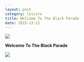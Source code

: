 ```yaml
---
layout: post
category: leisure
title: Welcome To The Black Parade
date: 2015-12-21
---
```


![](/assets/leisure/MCR/My_Chemical_Romance2.jpg)

**Welcome To The Black Parade**

![](/assets/leisure/MCR/welcome_to_the_black_parade__by_dragon_flies-d3k8ii3.jpg)